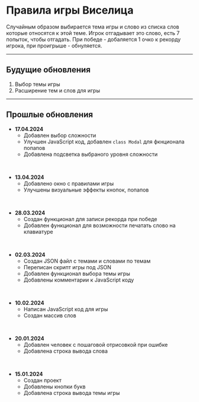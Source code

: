 # Правила игры **Виселица**

Случайным образом выбирается тема игры и слово из списка слов которые относятся к этой теме. Игрок отгадывает это слово, есть 7 попыток, чтобы отгадать. При победе - добаляется 1 очко к рекорду игрока, при проигрыше - обнуляется.

---

## Будущие обновления

1. Выбор темы игры
2. Расширение тем и слов для игры

---

## Прошлые обновления

- **17.04.2024**
    - Добавлен выбор сложности
    - Улучшен JavaScript код, добавлен `class Modal` для фкнционала попапов
    - Добавлена подсветка выбраного уровня сложности
<br>

- **13.04.2024**
    - Добавлено окно с правилами игры
    - Улучшены визуальные эффекты кнопок, попапов
<br>

- **28.03.2024**
    - Создан функционал для записи рекорда при победе
    - Добавлен функционал для возможности печатать слово на клавиатуре
<br>

- **02.03.2024**
    - Создан JSON файл с темами и словами по темам
    - Переписан скрипт игры под JSON
    - Добавлен функционал выбора темы игры
    - Добавлены комментарии к JavaScript коду
<br>

- **10.02.2024**
    - Написан JavaScript код для игры
    - Создан массив слов 
<br>

- **20.01.2024**
    - Добавлен человек с пошаговой отрисовкой при ошибке
    - Добавлена строка вывода слова
<br>

- **15.01.2024**
    - Создан проект
    - Добавлены кнопки букв
    - Добавлена строка вывода темы игры


